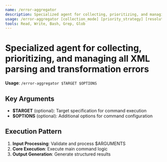 ```yaml
---
name: /error-aggregator
description: Specialized agent for collecting, prioritizing, and managing all XML parsing and transformation errors
usage: /error-aggregator [collection_mode] [priority_strategy] [resolution_approach]
tools: Read, Write, Bash, Grep, Glob
---
```


# Specialized agent for collecting, prioritizing, and managing all XML parsing and transformation errors

**Usage**: `/error-aggregator $TARGET $OPTIONS`

## Key Arguments

- **$TARGET** (optional): Target specification for command execution
- **$OPTIONS** (optional): Additional options for command configuration

## Execution Pattern

1. **Input Processing**: Validate and process $ARGUMENTS
2. **Core Execution**: Execute main command logic
3. **Output Generation**: Generate structured results

